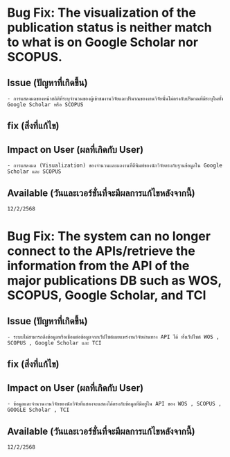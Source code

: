 # Bug Fix: The visualization of the publication status is neither match to what is on Google Scholar nor SCOPUS.

 ## Issue (ปัญหาที่เกิดขึ้น)
    - การแสดงผลของหน้าสถิติที่ระบุจำนวนของผู้เข้าชมงานวิจัยและปริมาณของงานวิจัยนั้นไม่ตรงกับปริมาณที่มีระบุในทั้ง Google Scholar หรือ SCOPUS
 ## fix (สิ่งที่แก้ไข)
    
 ## Impact on User (ผลที่เกิดกับ User)
    - การแสดงผล (Visualization) ของจำนวนและผลงานที่ตีพิมพ์ของนักวิจัยตรงกับฐานข้อมูลใน Google Scholar และ SCOPUS
 ## Available (วันและเวอร์ชั่นที่จะมีผลการแก้ไขหลังจากนี้)
    12/2/2568


# Bug Fix: The system can no longer connect to the APIs/retrieve the information from the API of the major publications DB such as WOS, SCOPUS, Google Scholar, and TCI

 ## Issue (ปัญหาที่เกิดขึ้น)
    - ระบบไม่สามารถดึงข้อมูลหรือเชื่อมต่อข้อมูลจากเว็ปไซต์เผยแพร่งานวิจัยผ่านทาง API ได้ ทั้งเว็ปไซต์ WOS , SCOPUS , Google Scholar และ TCI
 ## fix (สิ่งที่แก้ไข)

 ## Impact on User (ผลที่เกิดกับ User)
    - ข้อมูลและจำนวนงานวิจัยของนักวิจัยที่แสดงจะแสดงได้ตรงกับข้อมูลที่มีอยู่ใน API ของ WOS , SCOPUS , GOOGLE Scholar , TCI
 ## Available (วันและเวอร์ชั่นที่จะมีผลการแก้ไขหลังจากนี้)
    12/2/2568


